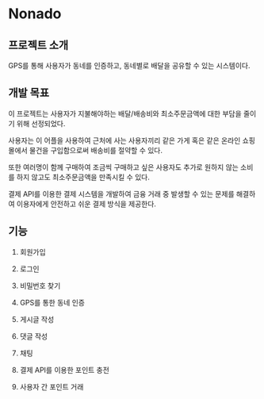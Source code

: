 # Nonado 

## 프로젝트 소개
GPS를 통해 사용자가 동네를 인증하고, 동네별로 배달을 공유할 수 있는 시스템이다. 




## 개발 목표
이 프로젝트는 사용자가 지불해야하는 배달/배송비와 최소주문금액에 대한 부담을 줄이기 위해 선정되었다. 

사용자는 이 어플을 사용하여 근처에 사는 사용자끼리 같은 가게 혹은 같은 온라인 쇼핑몰에서 물건을 구입함으로써 배송비를 절약할 수 있다. 

또한 여러명이 함께 구매하여 조금씩 구매하고 싶은 사용자도 추가로 원하지 않는 소비를 하지 않고도 최소주문금액을 만족시킬 수 있다. 

결제 API를 이용한 결제 시스템을 개발하여 금융 거래 중 발생할 수 있는 문제를 해결하여 이용자에게 안전하고 쉬운 결제 방식을 제공한다. 


## 기능
1. 회원가입

2. 로그인

3. 비밀번호 찾기

4. GPS를 통한 동네 인증

5. 게시글 작성

6. 댓글 작성

7. 채팅

8. 결제 API를 이용한 포인트 충전

9. 사용자 간 포인트 거래
